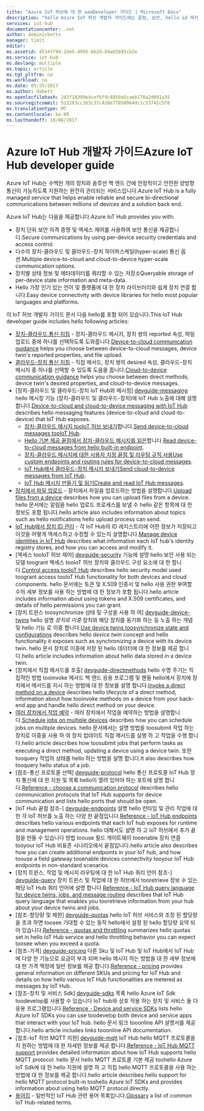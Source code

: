 ```yaml
---
title: "Azure IoT 허브에 대 한 aaaDeveloper 가이드 | Microsoft Docs"
description: "hello Azure IoT 허브 개발자 가이드에는 끝점, 보안, hello id 레지스트리에, 장치 관리, 직접 메서드, 장치 트윈스, 파일 업로드, 작업, hello IoT Hub 쿼리 언어 및 메시징에 대해 포함 되어 있습니다."
services: iot-hub
documentationcenter: .net
author: dominicbetts
manager: timlt
editor: 
ms.assetid: d534ff9d-2de5-4995-bb2d-84a02693cb2e
ms.service: iot-hub
ms.devlang: multiple
ms.topic: article
ms.tgt_pltfrm: na
ms.workload: na
ms.date: 05/25/2017
ms.author: dobett
ms.openlocfilehash: 2d3f18399e4cef6f9c4850a5caeb170a2d091a35
ms.sourcegitcommit: 523283cc1b3c37c428e77850964dc1c33742c5f0
ms.translationtype: MT
ms.contentlocale: ko-KR
ms.lasthandoff: 10/06/2017
---
```

# <a name="azure-iot-hub-developer-guide"></a><span data-ttu-id="feffd-103">Azure IoT Hub 개발자 가이드</span><span class="sxs-lookup"><span data-stu-id="feffd-103">Azure IoT Hub developer guide</span></span>

<span data-ttu-id="feffd-104">Azure IoT Hub는 수백만 개의 장치와 솔루션 백 엔드 간에 안정적이고 안전한 양방향 통신이 가능하도록 지원하는 완전히 관리되는 서비스입니다.</span><span class="sxs-lookup"><span data-stu-id="feffd-104">Azure IoT Hub is a fully managed service that helps enable reliable and secure bi-directional communications between millions of devices and a solution back end.</span></span>

<span data-ttu-id="feffd-105">Azure IoT Hub는 다음을 제공합니다.</span><span class="sxs-lookup"><span data-stu-id="feffd-105">Azure IoT Hub provides you with:</span></span>

* <span data-ttu-id="feffd-106">장치 단위 보안 자격 증명 및 액세스 제어를 사용하여 보안 통신을 제공합니다.</span><span class="sxs-lookup"><span data-stu-id="feffd-106">Secure communications by using per-device security credentials and access control.</span></span>
* <span data-ttu-id="feffd-107">다수의 장치-클라우드 및 클라우드-장치 하이퍼스케일(hyper-scale) 통신 옵션.</span><span class="sxs-lookup"><span data-stu-id="feffd-107">Multiple device-to-cloud and cloud-to-device hyper-scale communication options.</span></span>
* <span data-ttu-id="feffd-108">장치별 상태 정보 및 메타데이터를 쿼리할 수 있는 저장소</span><span class="sxs-lookup"><span data-stu-id="feffd-108">Queryable storage of per-device state information and meta-data.</span></span>
* <span data-ttu-id="feffd-109">Hello 가장 인기 있는 언어 및 플랫폼에 대 한 장치 라이브러리와 쉽게 장치 연결 합니다.</span><span class="sxs-lookup"><span data-stu-id="feffd-109">Easy device connectivity with device libraries for hello most popular languages and platforms.</span></span>

<span data-ttu-id="feffd-110">이 IoT 허브 개발자 가이드 문서 다음 hello를 포함 되어 있습니다.</span><span class="sxs-lookup"><span data-stu-id="feffd-110">This IoT Hub developer guide includes hello following articles:</span></span>

* <span data-ttu-id="feffd-111">[장치-클라우드 통신 지침][lnk-d2c-guidance] - 장치-클라우드 메시지, 장치 쌍의 reported 속성, 파일 업로드 중에 하나를 선택하도록 도와줍니다.</span><span class="sxs-lookup"><span data-stu-id="feffd-111">[Device-to-cloud communication guidance][lnk-d2c-guidance] helps you choose between device-to-cloud messages, device twin's reported properties, and file upload.</span></span>
* <span data-ttu-id="feffd-112">[클라우드-장치 통신 지침][lnk-c2d-guidance] - 직접 메서드, 장치 쌍의 desired 속성, 클라우드-장치 메시지 중 하나를 선택할 수 있도록 도움을 줍니다.</span><span class="sxs-lookup"><span data-stu-id="feffd-112">[Cloud-to-device communication guidance][lnk-c2d-guidance] helps you choose between direct methods, device twin's desired properties, and cloud-to-device messages.</span></span>
* <span data-ttu-id="feffd-113">[장치-클라우드 및 클라우드-장치 IoT Hub와 메시징] [ devguide-messaging] hello 메시징 기능 (장치-클라우드 및 클라우드-장치)에 IoT Hub 노출에 대해 설명 합니다.</span><span class="sxs-lookup"><span data-stu-id="feffd-113">[Device-to-cloud and cloud-to-device messaging with IoT Hub][devguide-messaging] describes hello messaging features (device-to-cloud and cloud-to-device) that IoT Hub exposes.</span></span>
  * <span data-ttu-id="feffd-114">[장치-클라우드 메시지 tooIoT 허브 보내기][devguide-messages-d2c]합니다.</span><span class="sxs-lookup"><span data-stu-id="feffd-114">[Send device-to-cloud messages tooIoT Hub][devguide-messages-d2c].</span></span>
  * <span data-ttu-id="feffd-115">[Hello 기본 제공 끝점에서 장치-클라우드 메시지를 읽은][devguide-builtin]합니다.</span><span class="sxs-lookup"><span data-stu-id="feffd-115">[Read device-to-cloud messages from hello built-in endpoint][devguide-builtin].</span></span>
  * <span data-ttu-id="feffd-116">[장치-클라우드 메시지에 대한 사용자 지정 끝점 및 라우팅 규칙 사용][devguide-custom]</span><span class="sxs-lookup"><span data-stu-id="feffd-116">[Use custom endpoints and routing rules for device-to-cloud messages][devguide-custom].</span></span>
  * <span data-ttu-id="feffd-117">[IoT Hub에서 클라우드-장치 메시지 보내기][devguide-messages-c2d]</span><span class="sxs-lookup"><span data-stu-id="feffd-117">[Send cloud-to-device messages from IoT Hub][devguide-messages-c2d].</span></span>
  * <span data-ttu-id="feffd-118">[IoT Hub 메시지 만들기 및 읽기][devguide-format]</span><span class="sxs-lookup"><span data-stu-id="feffd-118">[Create and read IoT Hub messages][devguide-format].</span></span>
* <span data-ttu-id="feffd-119">[장치에서 파일 업로드][devguide-upload] - 장치에서 파일을 업로드하는 방법을 설명합니다.</span><span class="sxs-lookup"><span data-stu-id="feffd-119">[Upload files from a device][devguide-upload] describes how you can upload files from a device.</span></span> <span data-ttu-id="feffd-120">hello 문서에는 알림을 hello 업로드 프로세스를 보낼 수 hello 같은 항목에 대 한 정보도 포함 됩니다.</span><span class="sxs-lookup"><span data-stu-id="feffd-120">hello article also includes information about topics such as hello notifications hello upload process can send.</span></span>
* <span data-ttu-id="feffd-121">[IoT Hub에서 장치 ID 관리][devguide-identities] - 각 IoT Hub의 ID 레지스트리에 어떤 정보가 저장되고 이것을 어떻게 액세스하고 수정할 수 있는지 설명합니다.</span><span class="sxs-lookup"><span data-stu-id="feffd-121">[Manage device identities in IoT Hub][devguide-identities] describes what information each IoT hub's identity registry stores, and how you can access and modify it.</span></span>
* <span data-ttu-id="feffd-122">[액세스 tooIoT 허브 제어] [ devguide-security] 기능에 설명 hello 보안 사용 되는 모델 toogrant 액세스 tooIoT 허브 장치와 클라우드 구성 요소에 대 한 합니다.</span><span class="sxs-lookup"><span data-stu-id="feffd-122">[Control access tooIoT Hub][devguide-security] describes hello security model used toogrant access tooIoT Hub functionality for both devices and cloud components.</span></span> <span data-ttu-id="feffd-123">hello 문서에는 토큰 및 X.509 인증서 및 hello 사용 권한 부여할 수의 세부 정보를 사용 하는 방법에 대 한 정보가 포함 됩니다.</span><span class="sxs-lookup"><span data-stu-id="feffd-123">hello article includes information about using tokens and X.509 certificates, and details of hello permissions you can grant.</span></span>
* <span data-ttu-id="feffd-124">[장치 트윈스 toosynchronize 상태 및 구성을 사용 하 여] [ devguide-device-twins] hello 설명 *장치로 이중* 장치와 해당 장치를 동기화 하는 등 노출 하는 개념 및 hello 기능 로 이중 합니다.</span><span class="sxs-lookup"><span data-stu-id="feffd-124">[Use device twins toosynchronize state and configurations][devguide-device-twins] describes hello *device twin* concept and hello functionality it exposes such as synchronizing a device with its device twin.</span></span> <span data-ttu-id="feffd-125">hello 문서 장치로 이중에 저장 된 hello 데이터에 대 한 정보를 제공 합니다.</span><span class="sxs-lookup"><span data-stu-id="feffd-125">hello article includes information about hello data stored in a device twin.</span></span>
* <span data-ttu-id="feffd-126">[장치에서 직접 메서드를 호출] [ devguide-directmethods] hello 수명 주기는 직접적인 방법 tooinvoke 메서드 백 엔드 응용 프로그램 및 핸들 hello에서 장치에 장치에서 메서드를 지시 하는 방법에 대 한 정보를 설명 합니다.</span><span class="sxs-lookup"><span data-stu-id="feffd-126">[Invoke a direct method on a device][devguide-directmethods] describes hello lifecycle of a direct method, information about how tooinvoke methods on a device from your back-end app and handle hello direct method on your device.</span></span>
* <span data-ttu-id="feffd-127">[여러 장치에서 작업 예약][devguide-jobs] - 여러 장치에서 작업을 예약하는 방법을 설명합니다.</span><span class="sxs-lookup"><span data-stu-id="feffd-127">[Schedule jobs on multiple devices][devguide-jobs] describes how you can schedule jobs on multiple devices.</span></span> <span data-ttu-id="feffd-128">hello 문서에서는 설명 방법을 toosubmit 작업 하는 장치로 이중을 사용 하 여 장치 업데이트 직접 메서드를 실행 하 고 작업을 수행 합니다.</span><span class="sxs-lookup"><span data-stu-id="feffd-128">hello article describes how toosubmit jobs that perform tasks as executing a direct method, updating a device using a device twin.</span></span> <span data-ttu-id="feffd-129">또한 tooquery 작업의 상태를 hello 하는 방법을 설명 합니다.</span><span class="sxs-lookup"><span data-stu-id="feffd-129">It also describes how tooquery hello status of a job.</span></span>
* <span data-ttu-id="feffd-130">[참조-통신 프로토콜 선택] [ devguide-protocol] hello 통신 프로토콜 IoT Hub 장치 통신에 대 한 지원 및 목록 hello이 열려 있어야 하는 포트에 설명 합니다.</span><span class="sxs-lookup"><span data-stu-id="feffd-130">[Reference - choose a communication protocol][devguide-protocol] describes hello communication protocols that IoT Hub supports for device communication and lists hello ports that should be open.</span></span>
* <span data-ttu-id="feffd-131">[IoT Hub 끝점 참조-] [ devguide-endpoints] 설명 hello 런타임 및 관리 작업에 대 한 각 IoT 허브를 노출 하는 다양 한 끝점입니다.</span><span class="sxs-lookup"><span data-stu-id="feffd-131">[Reference - IoT Hub endpoints][devguide-endpoints] describes hello various endpoints that each IoT hub exposes for runtime and management operations.</span></span> <span data-ttu-id="feffd-132">hello 대해서도 설명 하 고 IoT 허브에서 추가 끝점을 만들 수 있습니다 방법 toouse 필드 게이트웨이 tooenable 장치 연결 tooyour IoT Hub 비표준 시나리오에서 끝점입니다.</span><span class="sxs-lookup"><span data-stu-id="feffd-132">hello article also describes how you can create additional endpoints in your IoT hub, and how toouse a field gateway tooenable devices connectivity tooyour IoT Hub endpoints in non-standard scenarios.</span></span>
* <span data-ttu-id="feffd-133">[장치 트윈스, 작업 및 메시지 라우팅에 대 한 IoT Hub 쿼리 언어 참조-] [ devguide-query] 장치 트윈스 및 작업에 대 한 허브에서 tooretrieve 정보 수 있는 해당 IoT Hub 쿼리 언어에 설명 합니다.</span><span class="sxs-lookup"><span data-stu-id="feffd-133">[Reference - IoT Hub query language for device twins, jobs, and message routing][devguide-query] describes that IoT Hub query language that enables you tooretrieve information from your hub about your device twins and jobs.</span></span>
* <span data-ttu-id="feffd-134">[참조-할당량 및 제한] [ devguide-quotas] hello IoT 허브 서비스와 조정 된 할당량을 초과 하면 toosee 기대할 수 있는 동작 hello에서 설정 된 hello 할당량 요약 되어 있습니다.</span><span class="sxs-lookup"><span data-stu-id="feffd-134">[Reference - quotas and throttling][devguide-quotas] summarizes hello quotas set in hello IoT Hub service and hello throttling behavior you can expect toosee when you exceed a quota.</span></span>
* <span data-ttu-id="feffd-135">[참조-가격] [ devguide-pricing] 다른 Sku 및 IoT Hub 및 IoT Hub에서 IoT Hub에 다양 한 기능으로 요금이 부과 되며 hello 메시지 하는 방법을 대 한 세부 정보에 대 한 가격 책정에 일반 정보를 제공 합니다.</span><span class="sxs-lookup"><span data-stu-id="feffd-135">[Reference - pricing][devguide-pricing] provides general information on different SKUs and pricing for IoT Hub and details on how hello various IoT Hub functionalities are metered as messages by IoT Hub.</span></span>
* <span data-ttu-id="feffd-136">[참조-장치 및 서비스 Sdk] [ devguide-sdks] 목록 hello Azure IoT Sdk toodevelop를 사용할 수 있습니다 IoT hub와 상호 작용 하는 장치 및 서비스 둘 다 응용 프로그램입니다.</span><span class="sxs-lookup"><span data-stu-id="feffd-136">[Reference - Device and service SDKs][devguide-sdks] lists hello Azure IoT SDKs you can use toodevelop both device and service apps that interact with your IoT hub.</span></span> <span data-ttu-id="feffd-137">hello 문서 링크 tooonline API 설명서를 제공합니다.</span><span class="sxs-lookup"><span data-stu-id="feffd-137">hello article includes links tooonline API documentation.</span></span>
* <span data-ttu-id="feffd-138">[참조-IoT 허브 MQTT 지원] [ devguide-mqtt] IoT Hub hello MQTT 프로토콜을 지 원하는 방법에 대 한 자세한 정보를 제공 합니다.</span><span class="sxs-lookup"><span data-stu-id="feffd-138">[Reference - IoT Hub MQTT support][devguide-mqtt] provides detailed information about how IoT Hub supports hello MQTT protocol.</span></span> <span data-ttu-id="feffd-139">hello 문서 hello MQTT 프로토콜 기본 제공 toohello Azure IoT Sdk에 대 한 hello 지원에 설명 하 고 직접 hello MQTT 프로토콜을 사용 하는 방법에 대 한 정보를 제공 합니다.</span><span class="sxs-lookup"><span data-stu-id="feffd-139">hello article describes hello support for hello MQTT protocol built-in toohello Azure IoT SDKs and provides information about using hello MQTT protocol directly.</span></span>
* <span data-ttu-id="feffd-140">[용어집][devguide-glossary] - 일반적인 IoT Hub 관련 용어 목록입니다.</span><span class="sxs-lookup"><span data-stu-id="feffd-140">[Glossary][devguide-glossary] a list of common IoT Hub-related terms.</span></span>

[devguide-messaging]: iot-hub-devguide-messaging.md
[devguide-upload]: iot-hub-devguide-file-upload.md
[devguide-identities]: iot-hub-devguide-identity-registry.md
[devguide-security]: iot-hub-devguide-security.md
[devguide-device-twins]: iot-hub-devguide-device-twins.md
[devguide-directmethods]: iot-hub-devguide-direct-methods.md
[devguide-jobs]: iot-hub-devguide-jobs.md
[devguide-endpoints]: iot-hub-devguide-endpoints.md
[devguide-quotas]: iot-hub-devguide-quotas-throttling.md
[devguide-query]: iot-hub-devguide-query-language.md
[devguide-sdks]: iot-hub-devguide-sdks.md
[devguide-mqtt]: iot-hub-mqtt-support.md
[devguide-glossary]: iot-hub-devguide-glossary.md
[devguide-pricing]: iot-hub-devguide-pricing.md
[lnk-c2d-guidance]: iot-hub-devguide-c2d-guidance.md
[lnk-d2c-guidance]: iot-hub-devguide-d2c-guidance.md
[devguide-messages-d2c]: iot-hub-devguide-messages-d2c.md
[devguide-builtin]: iot-hub-devguide-messages-read-builtin.md
[devguide-custom]: iot-hub-devguide-messages-read-custom.md
[devguide-messages-c2d]: iot-hub-devguide-messages-c2d.md
[devguide-format]: iot-hub-devguide-messages-construct.md
[devguide-protocol]: iot-hub-devguide-protocols.md
